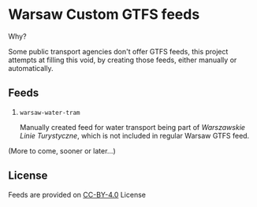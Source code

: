 # Warsaw Custom GTFS feeds

Why?

Some public transport agencies don't offer GTFS feeds, this project attempts at filling this void, by creating those feeds, either manually or automatically.

## Feeds

1. `warsaw-water-tram`

    Manually created feed for water transport being part of _Warszawskie Linie Turystyczne_, which is not included in regular Warsaw GTFS feed.

(More to come, sooner or later...)

## License
Feeds are provided on [CC-BY-4.0](https://spdx.org/licenses/CC-BY-4.0.html) License